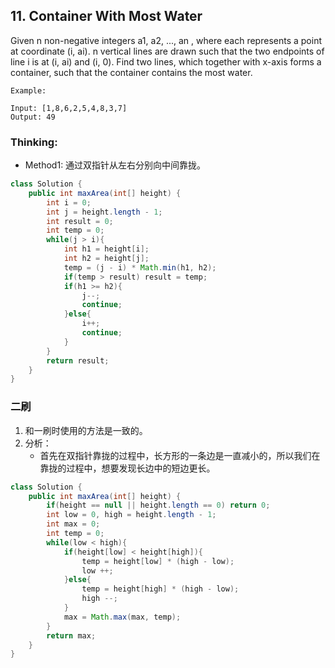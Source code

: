## 11. Container With Most Water
Given n non-negative integers a1, a2, ..., an , where each represents a point at coordinate (i, ai). n vertical lines are drawn such that the two endpoints of line i is at (i, ai) and (i, 0). Find two lines, which together with x-axis forms a container, such that the container contains the most water.

```
Example:

Input: [1,8,6,2,5,4,8,3,7]
Output: 49
```

### Thinking:
* Method1: 通过双指针从左右分别向中间靠拢。

```Java
class Solution {
    public int maxArea(int[] height) {
        int i = 0;
        int j = height.length - 1;
        int result = 0;
        int temp = 0;
        while(j > i){
            int h1 = height[i];
            int h2 = height[j];
            temp = (j - i) * Math.min(h1, h2);
            if(temp > result) result = temp;
            if(h1 >= h2){
                j--;
                continue;
            }else{
                i++;
                continue;
            }
        }
        return result;
    }
}
```

### 二刷
1. 和一刷时使用的方法是一致的。
2. 分析：
	* 首先在双指针靠拢的过程中，长方形的一条边是一直减小的，所以我们在靠拢的过程中，想要发现长边中的短边更长。

```Java
class Solution {
    public int maxArea(int[] height) {
        if(height == null || height.length == 0) return 0;
        int low = 0, high = height.length - 1;
        int max = 0;
        int temp = 0;
        while(low < high){
            if(height[low] < height[high]){
                temp = height[low] * (high - low);
                low ++;
            }else{
                temp = height[high] * (high - low);
                high --;
            }
            max = Math.max(max, temp);
        }
        return max;
    }
}
```